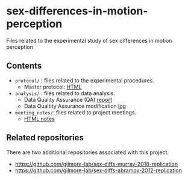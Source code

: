 # sex-differences-in-motion-perception
Files related to the experimental study of sex differences in motion perception

## Contents

- `protocol/` : files related to the experimental procedures.
    - Master protocol: [HTML](https://gilmore-lab.github.io/sex-differences-in-motion-perception/protocol/master-protocol.html)
- `analysis/` : files related to data analysis.
    - Data Quality Assurance (QA) [report](https://gilmore-lab.github.io/sex-differences-in-motion-perception/analysis/qa/2019-11-25-1153-qa-report.html)
    - Data Qualtity Assurance modification [log](https://gilmore-lab.github.io/sex-differences-in-motion-perception/analysis/qa-modification-log.html)
- `meeting_notes/`: files related to project meetings.
  - [HTML notes](https://gilmore-lab.github.io/sex-differences-in-motion-perception/meeting_notes/meeting-notes.html)

## Related repositories

There are two additional repositories associated with this project.

- <https://github.com/gilmore-lab/sex-diffs-murray-2018-replication>
- <https://github.com/gilmore-lab/sex-diffs-abramov-2012-replication>
